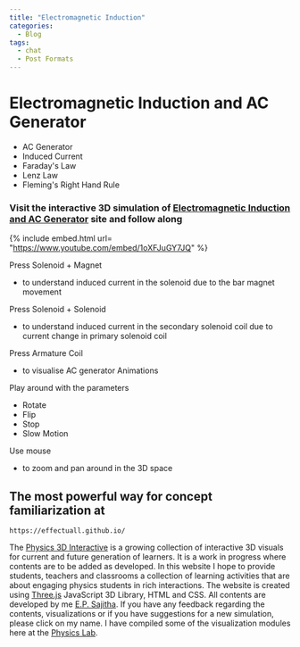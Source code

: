 ```yaml
---
title: "Electromagnetic Induction"
categories:
  - Blog
tags:
  - chat
  - Post Formats
---
```


# Electromagnetic Induction and AC Generator

* AC Generator 
* Induced Current 
* Faraday's Law
* Lenz Law
* Fleming's Right Hand Rule

### Visit the interactive 3D simulation of [Electromagnetic Induction and AC Generator]( https://effectuall.github.io/#Simulations/Magnetism_Electromagnetic_Induction.html ) site and follow along 

{% include embed.html url= "https://www.youtube.com/embed/1oXFJuGY7JQ" %}

Press Solenoid + Magnet 
* to understand induced current in the solenoid due to the bar magnet movement

Press Solenoid + Solenoid
* to understand induced current in the secondary solenoid coil due to current change in primary solenoid coil

Press Armature Coil
* to visualise AC generator Animations

Play around with the parameters
* Rotate
* Flip 
* Stop
* Slow Motion

Use mouse 

* to zoom and pan around in the 3D space

## The most powerful way for concept familiarization at
```
https://effectuall.github.io/
```
The [Physics 3D Interactive](https://effectuall.github.io/) is a growing collection of interactive 3D visuals for current and future generation of learners. It is a work in progress where contents are to be added as developed. In this website I hope to provide students, teachers and classrooms a collection of learning activities that are about engaging physics students in rich interactions. The website is created using [Three.js](https://threejs.org/) JavaScript 3D Library, HTML and CSS. All contents are developed by me [E.P. Sajitha](effectuallearning@gmail.com). If you have any feedback regarding the contents, visualizations or if you have suggestions for a new simulation, please click on my name. 
I have compiled some of the visualization modules here at the [Physics Lab]( physicslab).


